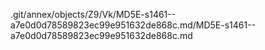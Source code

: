 .git/annex/objects/Z9/Vk/MD5E-s1461--a7e0d0d78589823ec99e951632de868c.md/MD5E-s1461--a7e0d0d78589823ec99e951632de868c.md
